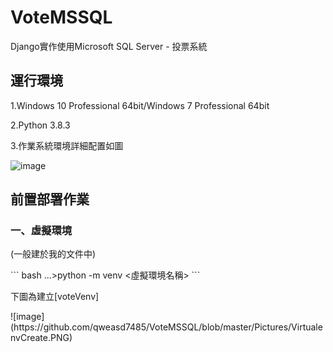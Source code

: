 # VoteMSSQL

<p>Django實作使用Microsoft SQL Server - 投票系統</p>

## 運行環境 ##
<p>1.Windows 10 Professional 64bit/Windows 7 Professional 64bit</p>
<p>2.Python 3.8.3</p>
<p>3.作業系統環境詳細配置如圖</p>

![image](https://github.com/qweasd7485/VoteMSSQL/blob/master/Pictures/OS環境配置圖.PNG)


## 前置部署作業 

### 一、虛擬環境
<p>(一般建於我的文件中)</p>
``` bash
...>python -m venv <虛擬環境名稱>
```
<p>下圖為建立[voteVenv]</p>
![image](https://github.com/qweasd7485/VoteMSSQL/blob/master/Pictures/VirtualenvCreate.PNG)
